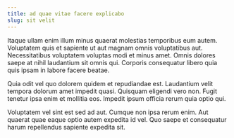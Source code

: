 ```yaml
---
title: ad quae vitae facere explicabo
slug: sit velit
---
```


Itaque ullam enim illum minus quaerat molestias temporibus eum autem. Voluptatem quis et sapiente ut aut magnam omnis voluptatibus aut. Necessitatibus voluptatem voluptas modi et minus amet. Omnis dolores saepe at nihil laudantium sit omnis qui. Corporis consequatur libero quia quis ipsam in labore facere beatae.

Quia odit vel quo dolorem quidem et repudiandae est. Laudantium velit tempora dolorum amet impedit quasi. Quisquam eligendi vero non. Fugit tenetur ipsa enim et mollitia eos. Impedit ipsum officia rerum quia optio qui.

Voluptatem vel sint est sed ad aut. Cumque non ipsa rerum enim. Aut quaerat quae eaque optio autem expedita id vel. Quo saepe et consequatur harum repellendus sapiente expedita sit.
